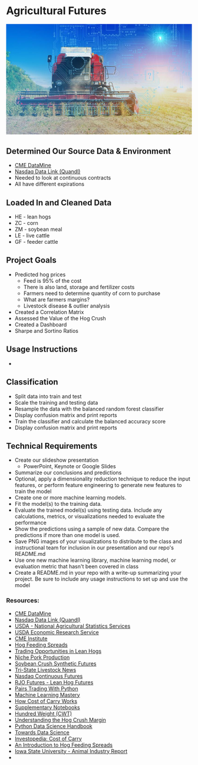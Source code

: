 # Agricultural Futures
![Image Credit:Dreamstime.com](images/agricultural_futures.jpeg)
    
## Determined Our Source Data & Environment
- [CME DataMine](https://www.cmegroup.com/market-data/datamine-historical-data.html#)
- [Nasdaq Data Link (Quandl)](https://data.nasdaq.com/)
- Needed to look at continuous contracts
- All have different expirations
    
## Loaded In and Cleaned Data
- HE - lean hogs
- ZC - corn
- ZM - soybean meal
- LE - live cattle
- GF - feeder cattle

## Project Goals
- Predicted hog prices
    - Feed is 95% of the cost
    - There is also land, storage and fertilizer costs
    - Farmers need to determine quantity of corn to purchase
    - What are farmers margins?
    - Livestock disease & outlier analysis
- Created a Correlation Matrix
- Assessed the Value of the Hog Crush
- Created a Dashboard
- Sharpe and Sortino Ratios

## Usage Instructions
- 

## Classification
- Split data into train and test
- Scale the training and testing data
- Resample the data with the balanced random forest classifier 
- Display confusion matrix and print reports	
- Train the classifier and calculate the balanced accuracy score
- Display confusion matrix and print reports

## Technical Requirements
- Create our slideshow presentation
    - PowerPoint, Keynote or Google Slides
- Summarize our conclusions and predictions
- Optional, apply a dimensionality reduction technique to reduce the input features, or perform feature engineering to generate new features to train the model
- Create one or more machine learning models.
- Fit the model(s) to the training data.
- Evaluate the trained model(s) using testing data. Include any calculations, metrics, or visualizations needed to evaluate the performance
- Show the predictions using a sample of new data. Compare the predictions if more than one model is used.
- Save PNG images of your visualizations to distribute to the class and instructional team for inclusion in our presentation and our repo's README.md
- Use one new machine learning library, machine learning model, or evaluation metric that hasn't been covered in class
- Create a README.md in your repo with a write-up summarizing your project. Be sure to include any usage instructions to set up and use the model

### Resources:
- [CME DataMine](https://www.cmegroup.com/market-data/datamine-historical-data.html#)
- [Nasdaq Data Link (Quandl)](https://data.nasdaq.com/)
- [USDA - National Agricultural Statistics Services](https://www.nass.usda.gov/)
- [USDA Economic Research Service](https://www.ers.usda.gov/publications/?page=1&topicId=0&authorId=0&seriesCode=LDPM&sort=CopyrightDate&sortDir=desc)
- [CME Institute](https://www.cmegroup.com/education.html?utm_source=pardot&utm_medium=email&utm_campaign=student_nurture&utm_content=20200930_graduated#)
- [Hog Feeding Spreads](https://www.cmegroup.com/trading/agricultural/files/AC-379_HogFeedingWhitePaper_r2.pdf)
- [Trading Opportunities in Lean Hogs](https://www.cmegroup.com/education/whitepapers/trading-opportunities-in-lean-hogs.html)
- [Niche Pork Production](https://www.ipic.iastate.edu/publications/840.feedbudgets.pdf)
- [Soybean Crush Synthetic Futures](https://www.cmegroup.com/markets/agriculture/oilseeds/soybean-crush.contractSpecs.html)
- [Tri-State Livestock News](https://www.tsln.com/news/cattle-futures-101-fundamentals-of-industry-marketing-tool-explained/#:~:text=There%20are%20two%20types%20of,the%20point%20of%20harvest%20weight)
- [Nasdaq Continuous Futures](https://data.nasdaq.com/databases/SCF/documentation)
- [RJO Futures - Lean Hog Futures](https://rjofutures.rjobrien.com/futures-markets/agriculturals/lean-hog-futures)
- [Pairs Trading With Python](https://github.com/KidQuant/Pairs-Trading-With-Python/blob/master/PairsTrading.ipynb)
- [Machine Learning Mastery](https://machinelearningmastery.com/machine-learning-in-python-step-by-step/)
- [How Cost of Carry Works](https://www.investopedia.com/terms/c/costofcarry.asp)
- [Supplementary Notebooks](https://nu.bootcampcontent.com/NU-Coding-Bootcamp/nu-chi-fin-pt-07-2021-u-c/-/tree/master/05-Student-Resources/Supplementary_Notebooks)
- [Hundred Weight (CWT)](https://www.investopedia.com/terms/h/hundredweight.asp)
- [Understanding the Hog Crush Margin](https://www.iowapork.org/wp-content/uploads/2015/06/Hog-Crush-Margin-IPPA-John-Lawrence.pdf)
- [Python Data Science Handbook](https://jakevdp.github.io/PythonDataScienceHandbook/04.01-simple-line-plots.html)
- [Towards Data Science](https://towardsdatascience.com/how-to-build-your-first-machine-learning-model-in-python-e70fd1907cdd)
- [Investopedia: Cost of Carry](https://www.investopedia.com/terms/c/costofcarry.asp)
- [An Introduction to Hog Feeding Spreads](https://www.cmegroup.com/trading/agricultural/files/AC-379_HogFeedingWhitePaper_r2.pdf)
- [Iowa State University - Animal Industry Report](https://lib.dr.iastate.edu/cgi/viewcontent.cgi?article=2334&context=ans_air)
- 


